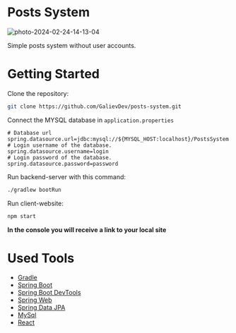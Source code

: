 # Posts System
<img src="https://i.ibb.co/6F9JZpP/photo-2024-02-24-14-13-04.jpg" alt="photo-2024-02-24-14-13-04" border="0">

Simple posts system without user accounts.

# Getting Started

Clone the repository:

```bash
git clone https://github.com/GalievDev/posts-system.git
```

Connect the MYSQL database in `application.properties`

```properties
# Database url
spring.datasource.url=jdbc:mysql://${MYSQL_HOST:localhost}/PostsSystem
# Login username of the database.
spring.datasource.username=login
# Login password of the database.
spring.datasource.password=password
```

Run backend-server with this command:

```bash
./gradlew bootRun
```

Run client-website:

```bash
npm start
```

**In the console you will receive a link to your local site**

# Used Tools
* [Gradle](https://docs.gradle.org)
* [Spring Boot](https://docs.spring.io/spring-boot/docs/3.2.3/gradle-plugin/reference/html/)
* [Spring Boot DevTools](https://docs.spring.io/spring-boot/docs/3.2.3/reference/htmlsingle/index.html#using.devtools)
* [Spring Web](https://docs.spring.io/spring-boot/docs/3.2.3/reference/htmlsingle/index.html#web)
* [Spring Data JPA](https://docs.spring.io/spring-boot/docs/3.2.3/reference/htmlsingle/index.html#data.sql.jpa-and-spring-data)
* [MySql](https://www.mysql.com)
* [React](https://ru.legacy.reactjs.org)
